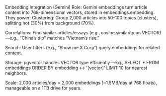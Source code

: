 Embedding Integration (Gemini)
Role: Gemini embeddings turn article content into 768-dimensional vectors, stored in embeddings.embedding. They power:
Clustering: Group 2,000 articles into 50-100 topics (clusters), splitting hot (30%) from background (70%).

Correlations: Find similar articles/essays (e.g., cosine similarity on VECTOR)—e.g., “China’s dip” matches “Vietnam’s rise.”

Search: User filters (e.g., “Show me X Corp”) query embeddings for related content.

Storage: pgvector handles VECTOR type efficiently—e.g., SELECT \* FROM embeddings ORDER BY embedding <-> '[vector]' LIMIT 10 for nearest neighbors.

Scale: 2,000 articles/day = 2,000 embeddings (~1.5MB/day at 768 floats), manageable on a 1TB drive for years.
